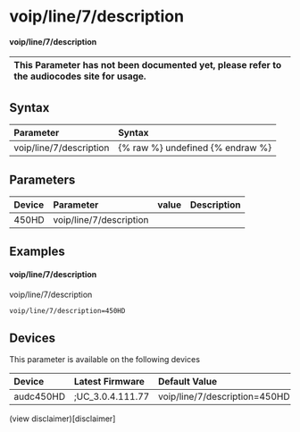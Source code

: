 ﻿---
description: voip/line/7/description
search: false
---

# voip/line/7/description

#### voip/line/7/description


| This Parameter has not been documented yet, please refer to the audiocodes site for usage.  |
| :--- |

## Syntax
| Parameter | Syntax |
| :--- | :--- |
|voip/line/7/description | {% raw %} undefined {% endraw %} |

## Parameters
|Device|Parameter|value|Description|
|:---|:---|:---|:---|
| 450HD | voip/line/7/description |  |  |

## Examples
#### voip/line/7/description

voip/line/7/description

```
voip/line/7/description=450HD
```

## Devices
This parameter is available on the following devices

| Device | Latest Firmware | Default Value |
|:---|:---|:---|
| audc450HD | ;UC_3.0.4.111.77 | voip/line/7/description=450HD 

(view disclaimer)[disclaimer]
